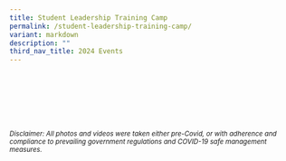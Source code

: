 ```yaml
---
title: Student Leadership Training Camp
permalink: /student-leadership-training-camp/
variant: markdown
description: ""
third_nav_title: 2024 Events
---
```





<br><br><br><br><br><br>
<sup>_Disclaimer: All photos and videos were taken either pre-Covid, or with adherence and compliance to prevailing government regulations and COVID-19 safe management measures._</sup>
